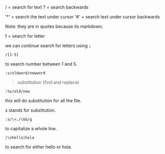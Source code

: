 / = search for text
? = search backwards

'*' = search the text under cursor
'#' = search text under cursor backwards

Note: they are in quotes because its markdown.

f = search for letter

we can continue search for letters using `;`

```
/[1-5]
```

to search number between 1 and 5.

```
:s/oldword/newword
```

> substitution (find and replace)

```vim
:%s/old/new
```

this will do substitution for all the file.

s stands for substitution.

```
:s/\<./\U&/g
```

to capitalize a whole line.

```vim
/\vhello|hola
```

to search for either hello or hola.
